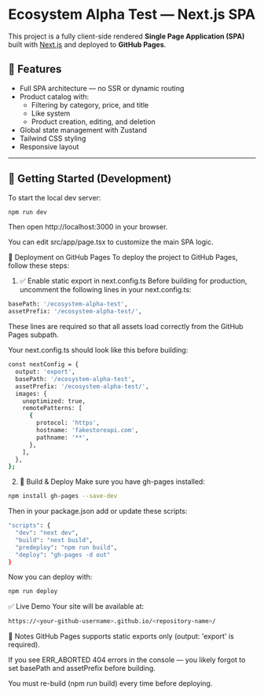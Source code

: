 # Ecosystem Alpha Test — Next.js SPA

This project is a fully client-side rendered **Single Page Application (SPA)** built with [Next.js](https://nextjs.org) and deployed to **GitHub Pages**.

## 🧠 Features

- Full SPA architecture — no SSR or dynamic routing
- Product catalog with:
    - Filtering by category, price, and title
    - Like system
    - Product creation, editing, and deletion
- Global state management with Zustand
- Tailwind CSS styling
- Responsive layout

---

## 🚀 Getting Started (Development)

To start the local dev server:

```bash
npm run dev
```

Then open http://localhost:3000 in your browser.

You can edit src/app/page.tsx to customize the main SPA logic.


🧾 Deployment on GitHub Pages
To deploy the project to GitHub Pages, follow these steps:

1. ✅ Enable static export in next.config.ts
   Before building for production, uncomment the following lines in your next.config.ts:
```bash
basePath: '/ecosystem-alpha-test',
assetPrefix: '/ecosystem-alpha-test/',
```
These lines are required so that all assets load correctly from the GitHub Pages subpath.

Your next.config.ts should look like this before building:
```bash
const nextConfig = {
  output: 'export',
  basePath: '/ecosystem-alpha-test',
  assetPrefix: '/ecosystem-alpha-test/',
  images: {
    unoptimized: true,
    remotePatterns: [
      {
        protocol: 'https',
        hostname: 'fakestoreapi.com',
        pathname: '**',
      },
    ],
  },
};
```

2. 🔨 Build & Deploy
   Make sure you have gh-pages installed:
```bash
npm install gh-pages --save-dev
```
Then in your package.json add or update these scripts:
```bash
"scripts": {
  "dev": "next dev",
  "build": "next build",
  "predeploy": "npm run build",
  "deploy": "gh-pages -d out"
}
```
Now you can deploy with:
```bash
npm run deploy
```
✅ Live Demo
Your site will be available at:
```bash
https://<your-github-username>.github.io/<repository-name>/
```
🧠 Notes
GitHub Pages supports static exports only (output: 'export' is required).

If you see ERR_ABORTED 404 errors in the console — you likely forgot to set basePath and assetPrefix before building.

You must re-build (npm run build) every time before deploying.